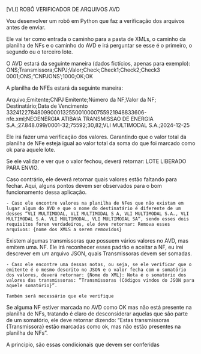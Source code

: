 [VLI] ROBÔ VERIFICADOR DE ARQUIVOS AVD

Vou desenvolver um robô em Python que faz a verificação dos arquivos antes de enviar.

Ele vai ter como entrada o caminho para a pasta de XMLs, o caminho da planilha de NFs e o caminho do AVD e irá perguntar se esse é o primeiro, o segundo ou o terceiro lote.

O AVD estará da seguinte maneira (dados fictícios, apenas para exemplo):  ONS;Transmissora;CNPJ;Valor;Check;Check1;Check2;Check3
0001;ONS;”CNPJONS’;1000;OK;OK


A planilha de NFEs estará da seguinte maneira:

Arquivo;Emitente;CNPJ Emitente;Número da NF;Valor da NF; Destinatário;Data de Vencimento
33241227848099000132550010000755921948833606-nfe.xml;NEOENERGIA ATIBAIA TRANSMISSAO DE ENERGIA S.A.;27.848.099/0001-32;75592;30,82;VLI MULTIMODAL S.A.;2024-12-25


Ele irá fazer uma verificação dos valores. Garantindo que o valor total da planilha de NFe esteja igual ao valor total da soma do que foi marcado como ok para aquele lote.

Se ele validar e ver que o valor fechou, deverá retornar: LOTE LIBERADO PARA ENVIO.

Caso contrário, ele deverá retornar quais valores estão faltando para fechar. Aqui, alguns pontos devem ser observados para o bom funcionamento dessa aplicação.

	- Caso ele encontre valores na planilha de NFes que não existam em lugar algum do AVD e que o nome do destinatário é diferente de um desses “VLI MULTIMODAL, VLI MULTIMODAL S A, VLI MULTIMODAL S.A., VLI MULTIMODAL S.A. VLI MULTIMODAL, VLI MULTIMODAL SA”, sendo esses dois requisitos forem verdadeiros, ele deve retornar: Remova esses arquivos: {nome dos XMLS a serem removidos}

Existem algumas transmissoras que possuem vários valores no AVD, mas emitem uma. NF. Ele irá reconhecer esses padrão e aceitar a NF, eu irei descrever em um arquivo JSON, quais Transmissoras devem ser somadas.

	- Caso ele encontre uma dessas notas, ou seja, se ele verificar que o emitente é o mesmo descrito no JSON e o valor fecha com o somatório dos valores, deverá retornar: {Nome do XML}: Nota é o somatório dos valores das transmissoras: “Transmissoras (Códigos vindos do JSON para aquele somatório}”.

	Também será necessário que ele verifique 	                 
	
Se alguma NF estiver marcada no AVD como OK mas não está presente na planilha de NFs, tratando é claro de desconsiderar aquelas que são parte de um somatório, ele deve retornar dizendo: “Estas transmissoras {Transmissora} estão marcadas como ok, mas não estão presentes na planilha de NFs”.


 A principio, são essas condicionais que devem ser conferidas

